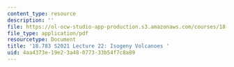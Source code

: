 ```yaml
---
content_type: resource
description: ''
file: https://ol-ocw-studio-app-production.s3.amazonaws.com/courses/18-783-elliptic-curves-spring-2021/4aa4373e19e23a48077333b54f7c8a89_MIT18_783S21_notes22.pdf
file_type: application/pdf
resourcetype: Document
title: '18.783 S2021 Lecture 22: Isogeny Volcanoes '
uid: 4aa4373e-19e2-3a48-0773-33b54f7c8a89
---
```


